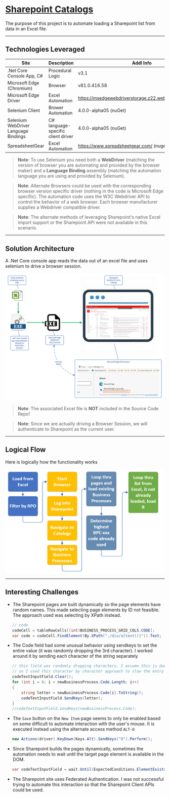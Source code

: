 # [Sharepoint Catalogs](https://github.com/TomBruns/SharepointCatalogs)

The purpose of this project is to automate loading a Sharepoint list from data in an Excel file.

---
## Technologies Leveraged
|Site | Description | Addl Info |
|---- | ------------ | ------- |
| .Net Core Console App, C# | Procedural Logic | v3.1 |
| Microsoft Edge (Chromium) | Browser | v81.0.416.58 |
| Microsoft Edge Driver | Excel Automation | https://msedgewebdriverstorage.z22.web.core.windows.net/ |
| Selenium Client | Brower Automation | 4.0.0-alpha05 (nuGet) |
| Selenium WebDriver Language Bindings | C# language-specific client driver | 4.0.0-alpha05 (nuGet) |
| SpreadsheetGear | Excel Automation | https://www.spreadsheetgear.com/ (nuget})

> **Note**: To use Selenium you need both a **WebDriver** (matching the version of browser you are automating and provided by the browser maker) and a **Language Binding** assembly (matching the automation language you are using and provided by Selenium).

> **Note**: Alternate Browsers could be used with the corresponding browser version specific driver (nothing in the code is Microsoft Edge specific).  The automation code uses the W3C Webdriver API to control the behavior of a web browser.  Each browser manufacturer supplies a Webdriver compatible driver.

> **Note**: The alternate methods of leveraging Sharepoint's native Excel import support or the Sharepoint API were not available in this scenario.
---
## Solution Architecture

A .Net Core console app reads the data out of an excel file and uses selenium to drive a browser session.

![CSProj Changes](images/Architecture.jpg?raw=true)

> **Note**: The associated Excel file is **NOT** included in the Source Code Repo!

> **Note**: Since we are actually driving a Browser Session, we will authenticate to Sharepoint as the current user.
---
## Logical Flow

Here is logically how the functionality works

![CSProj Changes](images/Logical_Process.jpg?raw=true)

---
## Interesting Challenges

* The Sharepoint pages are built dynamically so the page elements have random names.  This made selecting page elements by ID not feasible.  The approach used was selecting by XPath instead.

```csharp
   // code
   codeCell = tableRowCells[(int)BUSINESS_PROCESS_GRID_COLS.CODE];
   var code = codeCell.FindElement(By.XPath("./div/a[text()]")).Text;
```
* The Code field had some unusual behavior using sendkeys to set the entire value (it was randomly dropping the 3rd character).  I worked around it by sending each character of the string separately
```csharp
   // this field was randomly dropping characters, I assume this is due to something unique about this field
   // so I used this character by character approach to slow the entry down
   codeTextInputField.Clear();
   for (int i = 0; i < newBusinessProcess.Code.Length; i++)
   {
       string letter = newBusinessProcess.Code[i].ToString();
       codeTextInputField.SendKeys(letter);
   }
   //codeTextInputField.SendKeys(newBusinessProcess.Code);
```
* The `Save` button on the `New Item` page seems to only be enabled based on some difficult to automate interaction with the user's mouse. It is executed instead using the alternate access method `ALT-O`

```csharp
   new Actions(driver).KeyDown(Keys.Alt).SendKeys("O").Perform();
```

* Since Sharepoint builds the pages dynamically, sometimes the automation needs to wait until the target page element is available in the DOM.

```csharp
   var codeTextInputField = wait.Until(ExpectedConditions.ElementExists(By.XPath("//input[@title='Code Required Field']")));
```

* The Sharepoint site uses Federated Authentication.  I was not successful trying to automate this interaction so that the Sharepoint Client APIs could be used.
